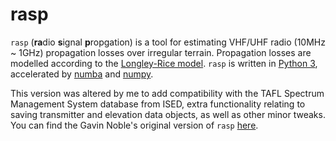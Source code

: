# rasp

`rasp` (**ra**dio **s**ignal **p**ropgation) is a tool for estimating VHF/UHF radio (10MHz ~ 1GHz) propagation losses over irregular terrain. Propagation losses are modelled according to the [Longley-Rice model](https://www.its.bldrdoc.gov/research-topics/radio-propagation-software/itm/itm.aspx). `rasp` is written in [Python 3](https://www.python.org), accelerated by [numba](http://numba.pydata.org) and [numpy](https://numpy.org/).

This version was altered by me to add compatibility with the TAFL Spectrum Management System database from ISED, extra functionality relating to saving transmitter and elevation data objects, as well as other minor tweaks. You can find the Gavin Noble's original version of `rasp` [here](https://gitlab.com/gnoble/rasp).
